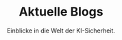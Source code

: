 ---
title: "Aktuelle Blogs"
subtitle: "Einblicke in die Welt der KI-Sicherheit."
layout: "solution-list"
hero:
  background-image: "/solution/dapi/hero.png"
  section-title: "Lösungen"
  title: "Drei Produkte. Eine Mission:"
  title2: "Sichere, vertrauenswürdige KI"
  subtitle: "Unsere Platform bietet modulare Lösungen für die LLM-Absicherungen, Chatbots und biometrischen KI-Systemen."
  solutions:
    - item:
        name: "Smart Fingerprint" 
        link: "smart-fingerprint"
        image: "/images/illustrations/icons/fingerprint.svg"
    - item:
        name: "Smart Dragon"
        link: "smart-dragon"
        image: "/images/illustrations/icons/smart-dragon.svg"
    - item:
        name: "Defence API"
        link: "dapi"
        image: "/images/illustrations/icons/llm-security.svg"
  ctas:
    - label: "Jetzt Beratung buchen"
      href: "/#contact"
      class: "primary-btn"
    - label: "Plattform testen"
      href: "https://acc.secphoria.app/realms/arinna/protocol/openid-connect/auth?client_id=labs-ai-landing-page&scope=openid%20profile&redirect_uri=https://acc.secphoria.app&response_type=code"
      class: "secondary-btn"
solutionDetails:
    - name: "Smart Fingerprint"
      title: "Kontinuierliche Authentifizierung"
      description: "ML-basierte Erkennung von Fingerabdruck und Verhalten – ohne Speicherung sensibler Daten. DSGVO-konform und sicher."
      image: "/images/illustrations/icons/fingerprint.svg"
      background: "/solution/product_background_1.png"
      cta-text: "Smart Fingerprint entdecken"
      cta-link: "smart-fingerprint"
    - name: "Smart Dragon"
      title: "Sicherer Unternehmens-Chatbot"
      description: "LLM-Chatbot mit Zugriffskontrolle, Kontextabschottung und Logging. Entwickelt für sensible Daten und geschützte Umgebungen."
      image: "/images/illustrations/icons/smart-dragon.svg"
      background: "/solution/product_background_2.png"
      cta-text: "Smart Dragon entdecken"
      cta-link: "smart-dragon"
    - name: "Defense API"
      title: "DAPI: Schützen Sie Ihre KI-Infrastruktur"
      description: "Plattform für Analyse, Härtung & Auditierung von Large Language Models, Agenten und APIs – inkl. Prompt Injection Detection und Red Teaming."
      image: "/images/illustrations/icons/llm-security.svg"
      background: "/solution/product_background_3.png"
      cta-text: "Defense API entdecken"
      cta-link: "dapi"
solutionComparison:
  section-title: "Vergleich"
  title: "Welche Lösung passt zu Ihnen?"
  comparison:
    - name: "Smart Fingerprint"
      image: "/images/illustrations/icons/fingerprint.svg"
      category: "Kontinuierliche Authentifizierung"
      features:
      - "Verhaltensbasierte Nutzerprofil-Erkennung"
      - "Echtzeit-Anomalieerkennung für Fraud und Bot Detection"
      - "Privacy-by-Design: DSGVO-konform und anonymisiert"
      ctas:
      - text: "Demo vereinbaren"
        link: "/contact#"
        class: "primary-btn"
    - name: "Smart Dragon"
      image: "/images/illustrations/icons/smart-dragon.svg"
      category: "Unternehmens-Chatbot"
      features:
      - "Sicherer Assistent mit Fokus auf Vertraulichkeit und Integrität"
      - "Einfache Integration"
      - "Anpassbares Design"
      ctas:
      - text: "Demo vereinbaren"
        link: "/contact#"
        class: "primary-btn"
    - name: "LLM Security Platform"
      image: "/images/illustrations/icons/llm-security.svg"
      category: "Plattform-Absicherung"
      features:
      - "Modernster Schutz gegen Angriffe"
      - "Mandantenfähiges Management"
      - "Deployment-Flexibilität (SaaS & On-Prem)"
      - "Security Insights & API Firewall Analytics"
      ctas:
      - text: "Demo vereinbaren"
        link: "/contact#"
        class: "primary-btn"
---